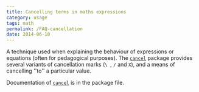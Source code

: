 ```yaml
---
title: Cancelling terms in maths expressions
category: usage
tags: math
permalink: /FAQ-cancellation
date: 2014-06-10
---
```


A technique used when explaining the behaviour of expressions or
equations (often for pedagogical purposes).  The [`cancel`](https://ctan.org/pkg/cancel)
package provides several variants of cancellation marks
(`\ `, `/` and `X`), and
a means of cancelling ''to'' a particular value.

Documentation of [`cancel`](https://ctan.org/pkg/cancel) is in the package file.

